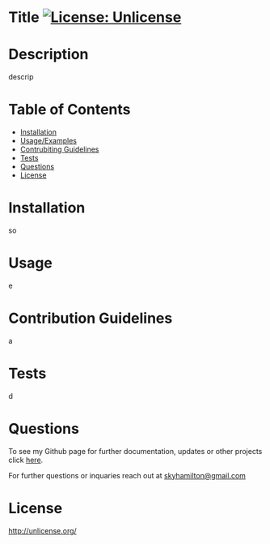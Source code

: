 # Title [![License: Unlicense](https://img.shields.io/badge/license-Unlicense-blue.svg)](http://unlicense.org/)
          
# Description
  
descrip
  
# Table of Contents
- [Installation](#installation)
- [Usage/Examples](#usage)
- [Contrubiting Guidelines](##contribution_guidelines)
- [Tests](#tests)
- [Questions](#questions)
- [License](#license)

# Installation
  
so
  
# Usage
  
e
  
# Contribution Guidelines
  
a
  
# Tests
  
d

# Questions

To see my Github page for further documentation, updates or other projects click [here](https://github.com/skytexier).

For further questions or inquaries reach out at skyhamilton@gmail.com


# License
http://unlicense.org/ 